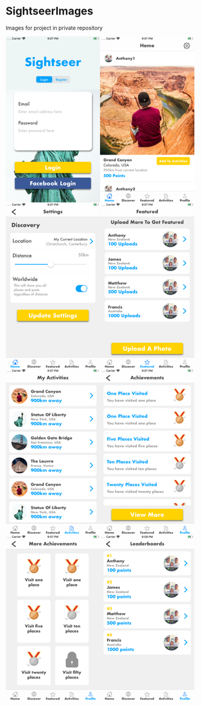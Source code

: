 # SightseerImages
Images for project in private repository 


<img align="left" src="images/s1.png" width="250" height="440">
<img align="left" src="images/s2.png" width="250" height="440">
<img align="left" src="images/s3.png" width="250" height="440">
<img align="left" src="images/s4.png" width="250" height="440">
<img align="left" src="images/s5.png" width="250" height="440">
<img align="left" src="images/s6.png" width="250" height="440">
<img align="left" src="images/s7.png" width="250" height="440">
<img align="left" src="images/s8.png" width="250" height="440">
